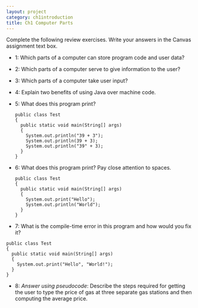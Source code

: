 ```yaml
---
layout: project
category: ch1introduction
title: Ch1 Computer Parts
---
```


Complete the following review exercises. Write your answers in the Canvas assignment text box.

  -  1: Which parts of a computer can store program code and user data?
  -  2: Which parts of a computer serve to give information to the user?
  -  3: Which parts of a computer take user input?
  -  4: Explain two benefits of using Java over machine code.
  -  5: What does this program print?

     ```
     public class Test
     {
       public static void main(String[] args)
       {
         System.out.println("39 + 3");
         System.out.println(39 + 3);
         System.out.println("39" + 3);
       }
     }
     ```

  -  6: What does this program print? Pay close attention to spaces.

     ```
     public class Test
     {
       public static void main(String[] args)
       {
         System.out.print("Hello");
         System.out.println("World");
       }
     }
     ```

  -  7: What is the compile-time error in this program and how would you fix it?

  ```
  public class Test
  {
    public static void main(String[] args)
    {
      System.out.print("Hello", "World!");
    }
  }
  ```

  -  8: *Answer using pseudocode*: Describe the steps required for getting the user to type the price of gas at three separate gas stations and then computing the average price.
